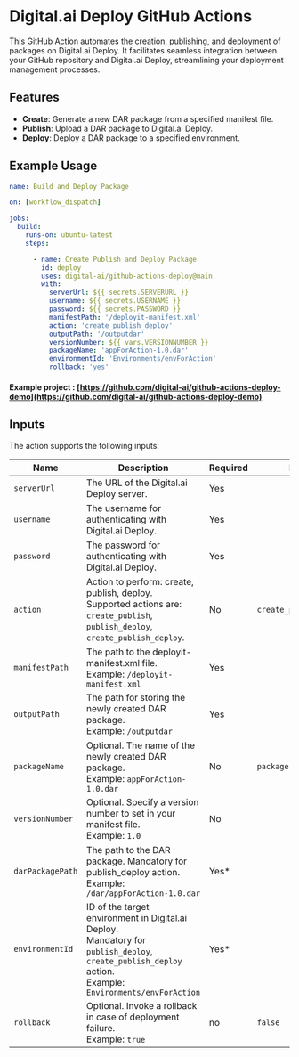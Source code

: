 # Digital.ai Deploy GitHub Actions

This GitHub Action automates the creation, publishing, and deployment of packages on Digital.ai Deploy. It facilitates seamless integration between your GitHub repository and Digital.ai Deploy, streamlining your deployment management processes.

## Features

- **Create**: Generate a new DAR package from a specified manifest file.
- **Publish**: Upload a DAR package to Digital.ai Deploy.
- **Deploy**: Deploy a DAR package to a specified environment.

## Example Usage

```yaml
name: Build and Deploy Package

on: [workflow_dispatch]

jobs:
  build:
    runs-on: ubuntu-latest
    steps:

      - name: Create Publish and Deploy Package
        id: deploy
        uses: digital-ai/github-actions-deploy@main
        with:
          serverUrl: ${{ secrets.SERVERURL }}
          username: ${{ secrets.USERNAME }}
          password: ${{ secrets.PASSWORD }}
          manifestPath: '/deployit-manifest.xml'
          action: 'create_publish_deploy'
          outputPath: '/outputdar'
          versionNumber: ${{ vars.VERSIONNUMBER }}
          packageName: 'appForAction-1.0.dar'
          environmentId: 'Environments/envForAction'
          rollback: 'yes'
 ```
#### Example project : [https://github.com/digital-ai/github-actions-deploy-demo](https://github.com/digital-ai/github-actions-deploy-demo)

## Inputs

The action supports the following inputs:

| Name            | Description                                                                                                                                                         | Required | Default                 |
|-----------------|---------------------------------------------------------------------------------------------------------------------------------------------------------------------|----------|-------------------------|
| `serverUrl`     | The URL of the Digital.ai Deploy server.                                                                                                                            | Yes      |                         |
| `username`      | The username for authenticating with Digital.ai Deploy.                                                                                                             | Yes      |                         |
| `password`      | The password for authenticating with Digital.ai Deploy.                                                                                                             | Yes      |                         |
| `action`        | Action to perform: create, publish, deploy. <br/>Supported actions are:<br/>`create_publish`, `publish_deploy`, `create_publish_deploy`.                            | No       | `create_publish_deploy` |
| `manifestPath`  | The path to the deployit-manifest.xml file. <br/>Example: `/deployit-manifest.xml`                                                                                  | Yes      |                         |
| `outputPath`    | The path for storing the newly created DAR package. <br/>Example: `/outputdar`                                                                                      | Yes      |                         |
| `packageName`   | Optional. The name of the newly created DAR package. <br/>Example: `appForAction-1.0.dar`                                                                           | No       | `package.dar`           |
| `versionNumber` | Optional. Specify a version number to set in your manifest file.  <br/>Example: `1.0`                                                                               | No       |                         |
| `darPackagePath`| The path to the DAR package. Mandatory for publish_deploy action. <br/>Example: `/dar/appForAction-1.0.dar`                                                         | Yes*     |                         |
| `environmentId` | ID of the target environment in Digital.ai Deploy. <br/> Mandatory for `publish_deploy`, `create_publish_deploy` action. <br/> Example: `Environments/envForAction` | Yes*     |                         |
| `rollback`      | Optional. Invoke a rollback in case of deployment failure. <br/>Example: `true`                                                                                     | no       |  `false`                |
